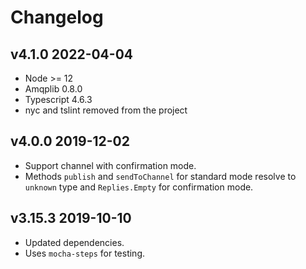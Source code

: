 # Changelog

## v4.1.0 2022-04-04

- Node >= 12
- Amqplib 0.8.0
- Typescript 4.6.3
- nyc and tslint removed from the project

## v4.0.0 2019-12-02

- Support channel with confirmation mode.
- Methods `publish` and `sendToChannel` for standard mode resolve to `unknown`
  type and `Replies.Empty` for confirmation mode.

## v3.15.3 2019-10-10

- Updated dependencies.
- Uses `mocha-steps` for testing.
